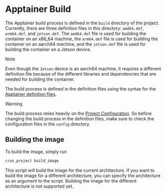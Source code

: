 # Apptainer Build

The Apptainer build process is defined in the `build` directory
of the project. Currently, there are three definition files in this directory: `amd64.def`, `arm64.def`, and `jetson.def`. The `amd64.def` file is used for building the container on an x86_64 machine, the `arm64.def` file is used for building the container on an aarch64 machine, and the `jetson.def` file is used for building the container on a Jetson device. 

> [!NOTE] 
> Even though the `Jetson` device is an aarch64 machine, it requires a different definition file because of the different libraries and dependencies that are needed for building the container.

The build process is defined in the definition files using the syntax for the [Apptainer definition files](https://apptainer.org/docs/user/main/definition_files.html). 

> [!WARNING] 
> The build process relies heavily on the [Project Configuration](config.md). So before changing the build process in the definition files, make sure to check the configuration files in the `config` directory.

## Building the image

To build the image, simply run

```bash
cras_project build_image
```

This script will build the image for the current architecture. If you want to build the image for a different architecture, you can specify the architecture as an argument to the script. Building the image for the different architecture is not supported yet.